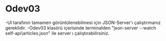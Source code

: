 # Odev03

-UI tarafının tamamen görüntülenebilmesi için JSON-Server'ı çalıştırmanız gereklidir.
-Odev03 klasörü içerisinde terminalden "json-server --watch self-api\articles.json" ile server ı çalıştırabilirsiniz.
